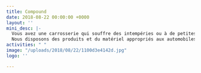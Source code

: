 ```yaml
---
title: Compound
date: 2018-08-22 00:00:00 +0000
layout: ''
mini_desc: |-
  Vous avez une carrosserie qui souffre des intempéries ou à de petites égratignures? Passez nous voir ou appelez nous.
  Nous disposons des produits et du matériel appropriés aux automobiles qui feront disparaître les petits outrages du temps.
activities: " "
image: "/uploads/2018/08/22/1100d3e4142d.jpg"
logo: ''

---
```


